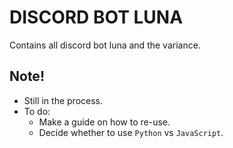 # DISCORD BOT LUNA

Contains all discord bot luna and the variance.

## Note!

- Still in the process.
- To do:
  - Make a guide on how to re-use.
  - Decide whether to use `Python` vs `JavaScript`.
